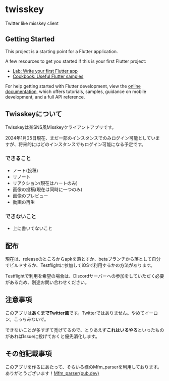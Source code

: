 # twisskey

Twitter like misskey client

## Getting Started

This project is a starting point for a Flutter application.

A few resources to get you started if this is your first Flutter project:

- [Lab: Write your first Flutter app](https://docs.flutter.dev/get-started/codelab)
- [Cookbook: Useful Flutter samples](https://docs.flutter.dev/cookbook)

For help getting started with Flutter development, view the
[online documentation](https://docs.flutter.dev/), which offers tutorials,
samples, guidance on mobile development, and a full API reference.

## Twisskeyについて
Twisskeyは某SNS風Misskeyクライアントアプリです。

2024年1月25日現在、まだ一部のインスタンスでのみログイン可能としていますが、将来的にはどのインスタンスでもログイン可能になる予定です。

### できること
- ノート(投稿)
- リノート
- リアクション(現在はハートのみ)
- 画像の投稿(現在は同時に一つのみ)
- 画像のプレビュー
- 動画の再生

### できないこと
- 上に書いてないこと

## 配布
現在は、releaseのところからapkを落とすか、betaブランチから落として自分でビルドするか、Testflightに参加してiOSで利用するかの方法があります。

Testflightで利用を希望の場合は、Discordサーバーへの参加をしていただく必要があるため、別途お問い合わせください。

## 注意事項
このアプリは**あくまでTwitter風**です。Twitterではありません。やめてイーロン。こっちみないで。

できないことが多すぎて禿げてるので、とりあえず**これはいるやろ**といったものがあればIssueに投げておくと優先消化します。

## その他記載事項
このアプリを作るにあたって、そらいろ様のMfm_parserを利用しております。ありがとうございます！[Mfm_parser(pub.dev)](https://pub.dev/packages/mfm_parser)

